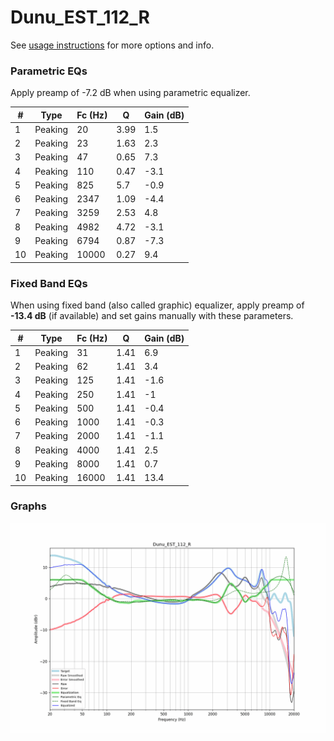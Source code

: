 # Dunu_EST_112_R
See [usage instructions](https://github.com/jaakkopasanen/AutoEq#usage) for more options and info.

### Parametric EQs
Apply preamp of -7.2 dB when using parametric equalizer.

|   # | Type    |   Fc (Hz) |    Q |   Gain (dB) |
|-----|---------|-----------|------|-------------|
|   1 | Peaking |        20 | 3.99 |         1.5 |
|   2 | Peaking |        23 | 1.63 |         2.3 |
|   3 | Peaking |        47 | 0.65 |         7.3 |
|   4 | Peaking |       110 | 0.47 |        -3.1 |
|   5 | Peaking |       825 | 5.7  |        -0.9 |
|   6 | Peaking |      2347 | 1.09 |        -4.4 |
|   7 | Peaking |      3259 | 2.53 |         4.8 |
|   8 | Peaking |      4982 | 4.72 |        -3.1 |
|   9 | Peaking |      6794 | 0.87 |        -7.3 |
|  10 | Peaking |     10000 | 0.27 |         9.4 |

### Fixed Band EQs
When using fixed band (also called graphic) equalizer, apply preamp of **-13.4 dB** (if available) and set gains manually with these parameters.

|   # | Type    |   Fc (Hz) |    Q |   Gain (dB) |
|-----|---------|-----------|------|-------------|
|   1 | Peaking |        31 | 1.41 |         6.9 |
|   2 | Peaking |        62 | 1.41 |         3.4 |
|   3 | Peaking |       125 | 1.41 |        -1.6 |
|   4 | Peaking |       250 | 1.41 |        -1   |
|   5 | Peaking |       500 | 1.41 |        -0.4 |
|   6 | Peaking |      1000 | 1.41 |        -0.3 |
|   7 | Peaking |      2000 | 1.41 |        -1.1 |
|   8 | Peaking |      4000 | 1.41 |         2.5 |
|   9 | Peaking |      8000 | 1.41 |         0.7 |
|  10 | Peaking |     16000 | 1.41 |        13.4 |

### Graphs
![](./Dunu_EST_112_R.png)
